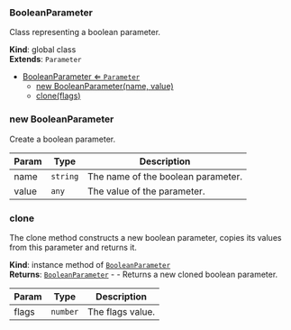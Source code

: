 <a name="BooleanParameter"></a>

### BooleanParameter 
Class representing a boolean parameter.

**Kind**: global class  
**Extends**: <code>Parameter</code>  

* [BooleanParameter ⇐ <code>Parameter</code>](#BooleanParameter)
    * [new BooleanParameter(name, value)](#new-BooleanParameter)
    * [clone(flags)](#clone)

<a name="new_BooleanParameter_new"></a>

### new BooleanParameter
Create a boolean parameter.


| Param | Type | Description |
| --- | --- | --- |
| name | <code>string</code> | The name of the boolean parameter. |
| value | <code>any</code> | The value of the parameter. |

<a name="BooleanParameter+clone"></a>

### clone
The clone method constructs a new boolean parameter,
copies its values from this parameter and returns it.

**Kind**: instance method of [<code>BooleanParameter</code>](#BooleanParameter)  
**Returns**: [<code>BooleanParameter</code>](#BooleanParameter) - - Returns a new cloned boolean parameter.  

| Param | Type | Description |
| --- | --- | --- |
| flags | <code>number</code> | The flags value. |

